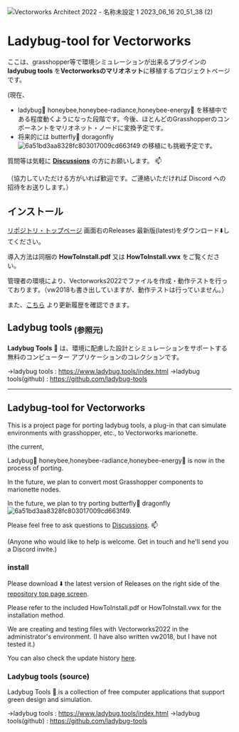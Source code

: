 ![Vectorworks Architect 2022 -  名称未設定 1  2023_06_16 20_51_38 (2)](https://github.com/onokennote/Ladybug-tool_for_Vectorworks/assets/113188583/f81150b9-0bb6-4e10-a125-9bf2870501ac)

# Ladybug-tool for Vectorworks
ここは、grasshopper等で環境シミュレーションが出来るプラグインの**ladyubug tools** を**Vectorworksのマリオネット**に移植するプロジェクトページです。

(現在、
 - ladybug:lady_beetle: honeybee,honeybee-radiance,honeybee-energy:honeybee: を移植中である程度動くようになった段階です。今後、ほとんどのGrasshopperのコンポーネントをマリオネット・ノードに変換予定です。
 - 将来的には butterfly:butterfly: doragonfly ![6a51bd3aa8328fc803017009cd663f49](https://github.com/onokennote/Ladybug-tool_for_Vectorworks/assets/113188583/5bafd2fa-a91d-4715-ac39-6501b537a4df) の移植にも挑戦予定です。

質問等は気軽に [**Discussions**](https://github.com/onokennote/Ladybug-tool_for_Vectorworks/discussions) の方にお願いします。	:mailbox:

（協力していただける方がいれば歓迎です。ご連絡いただければ Discord への招待をお送りします。）

## インストール
[リポジトリ・トップページ](https://github.com/onokennote/Ladybug-tool_for_Vectorworks) 画面右のReleases 最新版(latest)をダウンロード:arrow_down:してください。

導入方法は同梱の **HowToInstall.pdf** 又は **HowToInstall.vwx** をご覧ください。

管理者の環境により、Vectorworks2022でファイルを作成・動作テストを行っております。（vw2018も書き出していますが、動作テストは行っていません。）

また、[こちら](https://github.com/onokennote/Ladybug-tool_for_Vectorworks/releases) より更新履歴を確認できます。

## Ladybug tools<sub> (参照元)</sub>
**Ladybug Tools** :lady_beetle:	は、環境に配慮した設計とシミュレーションをサポートする無料のコンピューター アプリケーションのコレクションです。


→ladybug tools : https://www.ladybug.tools/index.html
→ladybug tools(github) : https://github.com/ladybug-tools

------------------------------------------------------------------------------

## Ladybug-tool for Vectorworks

This is a project page for porting ladybug tools, a plug-in that can simulate environments with grasshopper, etc., to Vectorworks marionette.

(the current,

Ladybug🐞 honeybee,honeybee-radiance,honeybee-energy🐝 is now in the process of porting.

In the future, we plan to convert most Grasshopper components to marionette nodes.

In the future, we plan to try porting butterfly🦋 dragonfly ![6a51bd3aa8328fc803017009cd663f49](https://github.com/onokennote/Ladybug-tool_for_Vectorworks/assets/113188583/5bafd2fa-a91d-4715-ac39-6501b537a4df).

Please feel free to ask questions to [Discussions](https://github.com/onokennote/Ladybug-tool_for_Vectorworks/discussions). 📫

(Anyone who would like to help is welcome. Get in touch and he'll send you a Discord invite.)

### install
Please download ⬇️ the latest version of Releases on the right side of the [repository top page screen](https://github.com/onokennote/Ladybug-tool_for_Vectorworks).

Please refer to the included HowToInstall.pdf or HowToInstall.vwx for the installation method.

We are creating and testing files with Vectorworks2022 in the administrator's environment. (I have also written vw2018, but I have not tested it.)

You can also check the update history [here](https://github.com/onokennote/Ladybug-tool_for_Vectorworks/releases).

### Ladybug tools (source)
Ladybug Tools 🐞 is a collection of free computer applications that support green design and simulation.

→ladybug tools : https://www.ladybug.tools/index.html
→ladybug tools(github) : https://github.com/ladybug-tools
